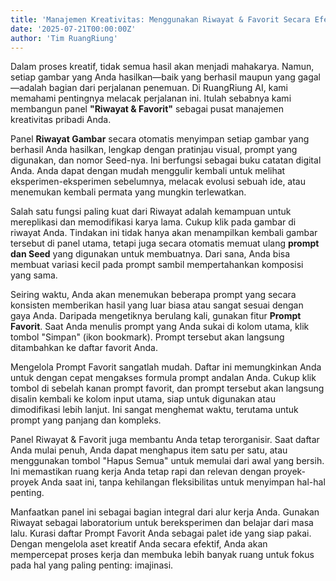 ```yaml
---
title: 'Manajemen Kreativitas: Menggunakan Riwayat & Favorit Secara Efektif'
date: '2025-07-21T00:00:00Z'
author: 'Tim RuangRiung'
---
```


Dalam proses kreatif, tidak semua hasil akan menjadi mahakarya. Namun, setiap gambar yang Anda hasilkan—baik yang berhasil maupun yang gagal—adalah bagian dari perjalanan penemuan. Di RuangRiung AI, kami memahami pentingnya melacak perjalanan ini. Itulah sebabnya kami membangun panel **"Riwayat & Favorit"** sebagai pusat manajemen kreativitas pribadi Anda.

Panel **Riwayat Gambar** secara otomatis menyimpan setiap gambar yang berhasil Anda hasilkan, lengkap dengan pratinjau visual, prompt yang digunakan, dan nomor Seed-nya. Ini berfungsi sebagai buku catatan digital Anda. Anda dapat dengan mudah menggulir kembali untuk melihat eksperimen-eksperimen sebelumnya, melacak evolusi sebuah ide, atau menemukan kembali permata yang mungkin terlewatkan.

Salah satu fungsi paling kuat dari Riwayat adalah kemampuan untuk mereplikasi dan memodifikasi karya lama. Cukup klik pada gambar di riwayat Anda. Tindakan ini tidak hanya akan menampilkan kembali gambar tersebut di panel utama, tetapi juga secara otomatis memuat ulang **prompt dan Seed** yang digunakan untuk membuatnya. Dari sana, Anda bisa membuat variasi kecil pada prompt sambil mempertahankan komposisi yang sama.

Seiring waktu, Anda akan menemukan beberapa prompt yang secara konsisten memberikan hasil yang luar biasa atau sangat sesuai dengan gaya Anda. Daripada mengetiknya berulang kali, gunakan fitur **Prompt Favorit**. Saat Anda menulis prompt yang Anda sukai di kolom utama, klik tombol "Simpan" (ikon bookmark). Prompt tersebut akan langsung ditambahkan ke daftar favorit Anda.

Mengelola Prompt Favorit sangatlah mudah. Daftar ini memungkinkan Anda untuk dengan cepat mengakses formula prompt andalan Anda. Cukup klik tombol di sebelah kanan prompt favorit, dan prompt tersebut akan langsung disalin kembali ke kolom input utama, siap untuk digunakan atau dimodifikasi lebih lanjut. Ini sangat menghemat waktu, terutama untuk prompt yang panjang dan kompleks.

Panel Riwayat & Favorit juga membantu Anda tetap terorganisir. Saat daftar Anda mulai penuh, Anda dapat menghapus item satu per satu, atau menggunakan tombol "Hapus Semua" untuk memulai dari awal yang bersih. Ini memastikan ruang kerja Anda tetap rapi dan relevan dengan proyek-proyek Anda saat ini, tanpa kehilangan fleksibilitas untuk menyimpan hal-hal penting.

Manfaatkan panel ini sebagai bagian integral dari alur kerja Anda. Gunakan Riwayat sebagai laboratorium untuk bereksperimen dan belajar dari masa lalu. Kurasi daftar Prompt Favorit Anda sebagai palet ide yang siap pakai. Dengan mengelola aset kreatif Anda secara efektif, Anda akan mempercepat proses kerja dan membuka lebih banyak ruang untuk fokus pada hal yang paling penting: imajinasi.
